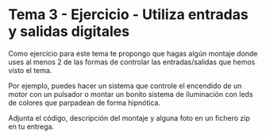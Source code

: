 # Tema 3 - Ejercicio - Utiliza entradas y salidas digitales

Como ejercicio para este tema te propongo que hagas algún montaje donde uses al menos 2 de las formas de controlar las entradas/salidas que hemos visto el tema.

Por ejemplo, puedes hacer un sistema que controle el encendido de un motor con un pulsador o montar un bonito sistema de iluminación con leds de colores que parpadean de forma hipnótica.

Adjunta el código, descripción del montaje y alguna foto en un fichero zip en tu entrega.
